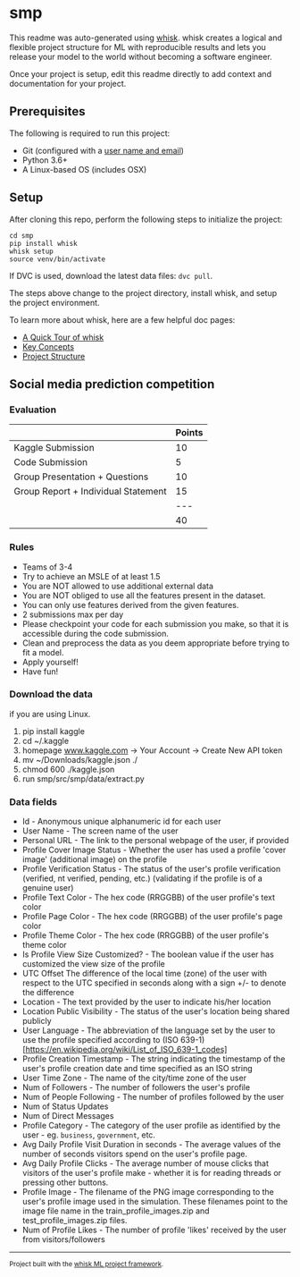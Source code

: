 # smp

This readme was auto-generated using [whisk](https://github.com/whisk-ml/whisk). whisk creates a logical and flexible project structure for ML with reproducible results and lets you release your model to the world without becoming a software engineer.

Once your project is setup, edit this readme directly to add context and documentation for your project.

## Prerequisites

The following is required to run this project:

* Git (configured with a [user name and email](https://git-scm.com/book/en/v2/Getting-Started-First-Time-Git-Setup))
* Python 3.6+
* A Linux-based OS (includes OSX)

## Setup

After cloning this repo, perform the following steps to initialize the project:

    cd smp
    pip install whisk
    whisk setup
    source venv/bin/activate

If DVC is used, download the latest data files: `dvc pull`.

The steps above change to the project directory, install whisk, and setup the project environment.

To learn more about whisk, here are a few helpful doc pages:
* [A Quick Tour of whisk](https://docs.whisk-ml.org.io/en/latest/tour_of_whisk.html)
* [Key Concepts](https://docs.whisk-ml.org.io/en/latest/key_concepts.html)
* [Project Structure](https://docs.whisk-ml.org.io/en/latest/project_structure.html)


## Social media prediction competition


### Evaluation
&nbsp; | Points
--- | --- 
Kaggle Submission | 10 
Code Submission | 5
Group Presentation + Questions | 10
Group Report + Individual Statement | 15
&nbsp; | ---
&nbsp; | 40


### Rules
- Teams of 3-4
- Try to achieve an MSLE of at least 1.5
- You are NOT allowed to use additional external data
- You are NOT obliged to use all the features present in the dataset.
- You can only use features derived from the given features.
- 2 submissions max per day
- Please checkpoint your code for each submission you make, so that it is accessible during the code submission.
- Clean and preprocess the data as you deem appropriate before trying to fit a model.
- Apply yourself!
- Have fun!


### Download the data
if you are using Linux.
1. pip install kaggle
2. cd ~/.kaggle
3. homepage www.kaggle.com -> Your Account -> Create New API token
4. mv ~/Downloads/kaggle.json ./
5. chmod 600 ./kaggle.json
6. run smp/src/smp/data/extract.py

### Data fields
- Id - Anonymous unique alphanumeric id for each user
- User Name - The screen name of the user
- Personal URL - The link to the personal webpage of the user, if provided
- Profile Cover Image Status - Whether the user has used a profile 'cover image' (additional image) on the profile
- Profile Verification Status - The status of the user's profile verification (verified, nt verified, pending, etc.) (validating if the profile is of a genuine user)
- Profile Text Color - The hex code (RRGGBB) of the user profile's text color
- Profile Page Color - The hex code (RRGGBB) of the user profile's page color
- Profile Theme Color - The hex code (RRGGBB) of the user profile's theme color
- Is Profile View Size Customized? - The boolean value if the user has customized the view size of the profile
- UTC Offset The difference of the local time (zone) of the user with respect to the UTC specified in seconds along with a sign +/- to denote the difference
- Location - The text provided by the user to indicate his/her location
- Location Public Visibility - The status of the user's location being shared publicly
- User Language - The abbreviation of the language set by the user to use the profile specified according to (ISO 639-1)[https://en.wikipedia.org/wiki/List_of_ISO_639-1_codes]
- Profile Creation Timestamp - The string indicating the timestamp of the user's profile creation date and time specified as an ISO string
- User Time Zone - The name of the city/time zone of the user
- Num of Followers - The number of followers the user's profile
- Num of People Following - The number of profiles followed by the user
- Num of Status Updates
- Num of Direct Messages
- Profile Category - The category of the user profile as identified by the user - eg. `business`, `government`, etc.
- Avg Daily Profile Visit Duration in seconds - The average values of the number of seconds visitors spend on the user's profile page.
- Avg Daily Profile Clicks - The average number of mouse clicks that visitors of the user's profile make - whether it is for reading threads or pressing other buttons.
- Profile Image - The filename of the PNG image corresponding to the user's profile image used in the simulation. These filenames point to the image file name in the train_profile_images.zip and test_profile_images.zip files.
- Num of Profile Likes - The number of profile 'likes' received by the user from visitors/followers 

--------

<p><small>Project built with the <a target="_blank" href="https://github.com/whisk-ml/whisk">whisk ML project framework</a>.
